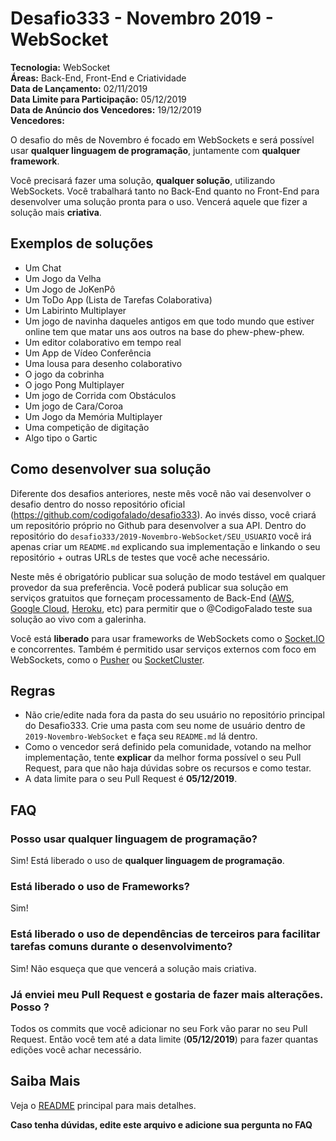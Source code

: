 # Desafio333 - Novembro 2019 - WebSocket

**Tecnologia:** WebSocket <br>
**Áreas:** Back-End, Front-End e Criatividade <br>
**Data de Lançamento:** 02/11/2019 <br>
**Data Limite para Participação:** 05/12/2019 <br>
**Data de Anúncio dos Vencedores:** 19/12/2019 <br>
**Vencedores:**

O desafio do mês de Novembro é focado em WebSockets e será possível usar **qualquer linguagem de programação**, juntamente com **qualquer framework**.

Você precisará fazer uma solução, **qualquer solução**, utilizando WebSockets. Você trabalhará tanto no Back-End quanto no Front-End para desenvolver uma solução pronta para o uso. Vencerá aquele que fizer a solução mais **criativa**.

## Exemplos de soluções

- Um Chat
- Um Jogo da Velha
- Um Jogo de JoKenPô
- Um ToDo App (Lista de Tarefas Colaborativa)
- Um Labirinto Multiplayer
- Um jogo de navinha daqueles antigos em que todo mundo que estiver online tem que matar uns aos outros na base do phew-phew-phew.
- Um editor colaborativo em tempo real
- Um App de Vídeo Conferência
- Uma lousa para desenho colaborativo
- O jogo da cobrinha
- O jogo Pong Multiplayer
- Um jogo de Corrida com Obstáculos
- Um jogo de Cara/Coroa
- Um Jogo da Memória Multiplayer
- Uma competição de digitação
- Algo tipo o Gartic

## Como desenvolver sua solução

Diferente dos desafios anteriores, neste mês você não vai desenvolver o desafio dentro do nosso repositório oficial (https://github.com/codigofalado/desafio333). Ao invés disso, você criará um repositório próprio no Github para desenvolver a sua API. Dentro do repositório do `desafio333/2019-Novembro-WebSocket/SEU_USUARIO` você irá apenas criar um `README.md` explicando sua implementação e linkando o seu repositório + outras URLs de testes que você ache necessário.

Neste mês é obrigatório publicar sua solução de modo testável em qualquer provedor da sua preferência. Você poderá publicar sua solução em serviços gratuitos que forneçam processamento de Back-End ([AWS](https://aws.amazon.com/), [Google Cloud](https://cloud.google.com/), [Heroku](https://www.heroku.com), etc) para permitir que o @CodigoFalado teste sua solução ao vivo com a galerinha.

Você está **liberado** para usar frameworks de WebSockets como o [Socket.IO](https://socket.io/) e concorrentes. Também é permitido usar serviços externos com foco em WebSockets, como o [Pusher](https://pusher.com/) ou [SocketCluster](https://socketcluster.io/).

## Regras

- Não crie/edite nada fora da pasta do seu usuário no repositório principal do Desafio333. Crie uma pasta com seu nome de usuário dentro de `2019-Novembro-WebSocket` e faça seu `README.md` lá dentro.
- Como o vencedor será definido pela comunidade, votando na melhor implementação, tente **explicar** da melhor forma possível o seu Pull Request, para que não haja dúvidas sobre os recursos e como testar.
- A data limite para o seu Pull Request é **05/12/2019**.

## FAQ

### Posso usar qualquer linguagem de programação?

Sim! Está liberado o uso de **qualquer linguagem de programação**.

### Está liberado o uso de Frameworks?

Sim!

### Está liberado o uso de dependências de terceiros para facilitar tarefas comuns durante o desenvolvimento?

Sim! Não esqueça que que vencerá a solução mais criativa.

### Já enviei meu Pull Request e gostaria de fazer mais alterações. Posso ?

Todos os commits que você adicionar no seu Fork vão parar no seu Pull Request. Então você tem até a data limite (**05/12/2019**) para fazer quantas edições você achar necessário.

## Saiba Mais

Veja o [README](../README.md) principal para mais detalhes.

**Caso tenha dúvidas, edite este arquivo e adicione sua pergunta no FAQ**
